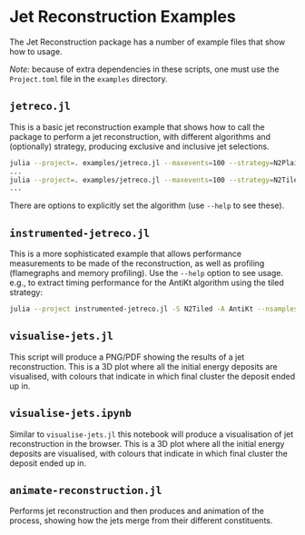 # Jet Reconstruction Examples

The Jet Reconstruction package has a number of example files that show how to
usage.

*Note:* because of extra dependencies in these scripts, one must use the
`Project.toml` file in the `examples` directory.

## `jetreco.jl`

This is a basic jet reconstruction example that shows how to call the package to
perform a jet reconstruction, with different algorithms and (optionally)
strategy, producing exclusive and inclusive jet selections.

```sh
julia --project=. examples/jetreco.jl --maxevents=100 --strategy=N2Plain test/data/events.hepmc3
...
julia --project=. examples/jetreco.jl --maxevents=100 --strategy=N2Tiled test/data/events.hepmc3
...
```

There are options to explicitly set the algorithm (use `--help` to see these).

## `instrumented-jetreco.jl`

This is a more sophisticated example that allows performance measurements to be
made of the reconstruction, as well as profiling (flamegraphs and memory
profiling). Use the `--help` option to see usage. e.g., to extract timing
performance for the AntiKt algorithm using the tiled strategy:

```sh
julia --project instrumented-jetreco.jl -S N2Tiled -A AntiKt --nsamples 100 ../test/data/events.hepmc3
```

## `visualise-jets.jl`

This script will produce a PNG/PDF showing the results of a jet reconstruction.
This is a 3D plot where all the initial energy deposits are visualised, with
colours that indicate in which final cluster the deposit ended up in.

## `visualise-jets.ipynb`

Similar to `visualise-jets.jl` this notebook will produce a visualisation of jet
reconstruction in the browser. This is a 3D plot where all the initial energy
deposits are visualised, with colours that indicate in which final cluster the
deposit ended up in.

## `animate-reconstruction.jl`

Performs jet reconstruction and then produces and animation of the process,
showing how the jets merge from their different constituents.
